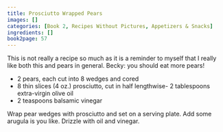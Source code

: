```yaml
---
title: Prosciutto Wrapped Pears
images: []
categories: [Book 2, Recipes Without Pictures, Appetizers & Snacks]
ingredients: []
book2page: 57
---
```


This is not really a recipe so much as it is a reminder to myself that I really like both this and pears in general. Becky: you should eat more pears! 

- 2 pears, each cut into 8 wedges and cored
- 8 thin slices (4 oz.) prosciutto, cut in half lengthwise- 2 tablespoons extra-virgin olive oil
- 2 teaspoons balsamic vinegar

Wrap pear wedges with prosciutto and set on a serving plate. Add some arugula is you like. Drizzle with oil and vinegar.